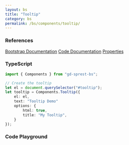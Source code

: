 ```yaml
---
layout: bs
title: "Tooltip"
category: bs
permalink: /bs/components/tooltip/
---
```


### References

<div class="bs">
    <div class="list-group">
        <a class="list-group-item list-group-item-action" href="https://getbootstrap.com/docs/4.4/components/tooltips">Bootstrap Documentation</a>
        <a class="list-group-item list-group-item-action" href="/sprest-bs/modules/components_components.html#{{ page.title }}">Code Documentation</a>
        <a class="list-group-item list-group-item-action" href="/sprest-bs/interfaces/components_components.I{{ page.title }}Props.html">Properties</a>
    </div>
</div>

### TypeScript

```ts
import { Components } from "gd-sprest-bs";

// Create the tooltip
let el = document.querySelector("#tooltip");
let tooltip = Components.Tooltip({
    el: el,
    text: "Tooltip Demo"
    options: {
        html: true,
        title: "My Tooltip",
    }
});
```

### Code Playground

<div id="playground" class="bs"></div>
<script type="text/javascript">
    // Wait for the page to load
    window.addEventListener("load", function() {
        // Create the code editor
        var editor = CodeEditor(document.getElementById("playground"), true, [
            '// Create a button',
            'var btn = Components.Button({',
            '\tel: app,',
            '\ttext: "My Button"',
            '});\n',
            '// Create the tooltip',
            'Components.Tooltip({',
            '\ttarget: btn.el,',
            '\tcontent: "My Tooltip",',
            '});'
        ].join('\n'));
    });
</script>